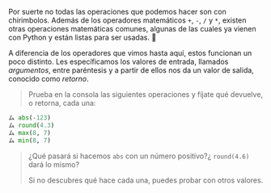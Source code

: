  Por suerte no todas las operaciones que podemos hacer son con chirimbolos. Además de los operadores matemáticos `+`, `-`, `/` y `*`, existen otras operaciones matemáticas comunes, algunas de las cuales ya vienen con Python y están listas para ser usadas. :raised_hands:

A diferencia de los operadores que vimos hasta aquí, estos funcionan un poco distinto. Les específicamos los valores de entrada, llamados *argumentos*, entre paréntesis y a partir de ellos nos da un valor de salida, conocido como *retorno*.

> Prueba en la consola las siguientes operaciones y fíjate qué devuelve, o retorna, cada una:
>
``` python
ム abs(-123) 
ム round(4.3)
ム max(8, 7)
ム min(8, 7)
```
> ¿Qué pasará si hacemos `abs` con un número positivo?¿ `round(4.6)`  dará lo mismo?
>
> Si no descubres qué hace cada una, puedes probar con otros valores.